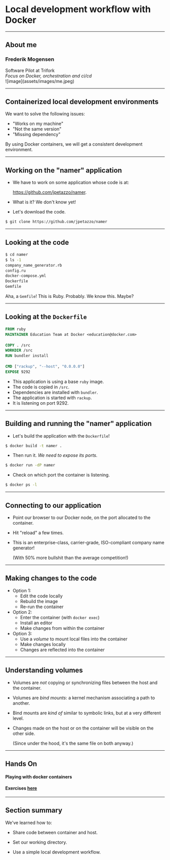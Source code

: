 # Local development workflow with Docker

---
## About me
### Frederik Mogensen

<div class="left-col-big">
Software Pilot at Trifork
<br>
<i>Focus on Docker, orchestration and ci/cd</i>
</div>
<div class="right-col-small">
![image](assets/images/me.jpeg)
</div>

---
## Containerized local development environments

We want to solve the following issues:

- "Works on my machine"
- "Not the same version"
- "Missing dependency"

By using Docker containers, we will get a consistent development environment.

---

## Working on the "namer" application

* We have to work on some application whose code is at:

  https://github.com/jpetazzo/namer.

* What is it? We don't know yet!
* Let's download the code.

```bash
$ git clone https://github.com/jpetazzo/namer
```

---

## Looking at the code

```bash
$ cd namer
$ ls -1
company_name_generator.rb
config.ru
docker-compose.yml
Dockerfile
Gemfile
```

Aha, a `Gemfile`! This is Ruby. Probably. We know this. Maybe?

---

## Looking at the `Dockerfile`

```dockerfile
FROM ruby
MAINTAINER Education Team at Docker <education@docker.com>

COPY . /src
WORKDIR /src
RUN bundler install

CMD ["rackup", "--host", "0.0.0.0"]
EXPOSE 9292
```

* This application is using a base `ruby` image.
* The code is copied in `/src`.
* Dependencies are installed with `bundler`.
* The application is started with `rackup`.
* It is listening on port 9292.

---

## Building and running the "namer" application

* Let's build the application with the `Dockerfile`!

```bash
$ docker build -t namer .
```

* Then run it. *We need to expose its ports.*

```bash
$ docker run -dP namer
```

* Check on which port the container is listening.

```bash
$ docker ps -l
```

---
## Connecting to our application

* Point our browser to our Docker node, on the port allocated to the container.
* Hit "reload" a few times.
* This is an enterprise-class, carrier-grade, ISO-compliant company name generator!

  (With 50% more bullshit than the average competition!)

---
## Making changes to the code

- Option 1:
  * Edit the code locally
  * Rebuild the image
  * Re-run the container
- Option 2:
  * Enter the container (with `docker exec`)
  * Install an editor
  * Make changes from within the container
- Option 3:
  * Use a *volume* to mount local files into the container
  * Make changes locally
  * Changes are reflected into the container

---
## Understanding volumes

* Volumes are *not* copying or synchronizing files between the host and the container.
* Volumes are *bind mounts*: a kernel mechanism associating a path to another.
* Bind mounts are *kind of* similar to symbolic links, but at a very different level.
* Changes made on the host or on the container will be visible on the other side.

  (Since under the hood, it's the same file on both anyway.)

---
## Hands On

#### Playing with docker containers

#### Exercises [here](https://github.com/mogensen/docker-handson-training/tree/master/2.1-Docker-local-development/1-volume)

---
## Section summary

We've learned how to:

* Share code between container and host.

* Set our working directory.

* Use a simple local development workflow.
